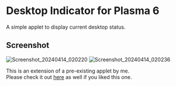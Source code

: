 # Desktop Indicator for Plasma 6
A simple applet to display current desktop status.

## Screenshot
![Screenshot_20240414_020220](https://github.com/dhruv8sh/plasma6-desktopindicator-gnome/assets/67322047/9fda3f30-0191-43aa-af07-1b503392b1c3)
![Screenshot_20240414_020236](https://github.com/dhruv8sh/plasma6-desktopindicator-gnome/assets/67322047/02efc22e-25bd-4caf-bf04-aa69fccc0468)

This is an extension of a pre-existing applet by me.<br/>
Please check it out [here](https://github.com/dhruv8sh/plasma6-desktop-indicator) as well if you liked this one.
